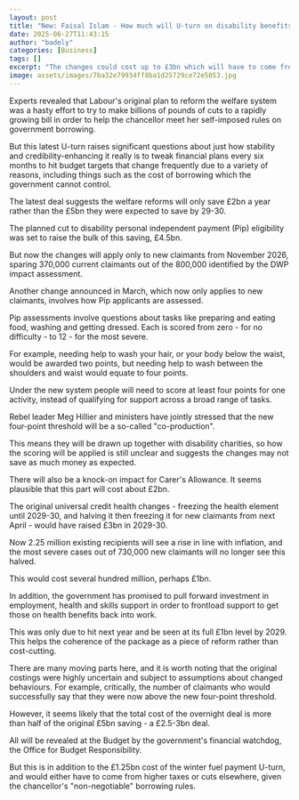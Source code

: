 ```yaml
---
layout: post
title: "New: Faisal Islam - How much will U-turn on disability benefits cost?"
date: 2025-06-27T11:43:15
author: "badely"
categories: [Business]
tags: []
excerpt: "The changes could cost up to £3bn which will have to come from higher taxes or cuts elsewhere, given the chancellor's self-imposed borrowing rules."
image: assets/images/7ba32e79934ff8ba1d25729ce72e5053.jpg
---
```


Experts revealed that Labour's original plan to reform the welfare system was a hasty effort to try to make billions of pounds of cuts to a rapidly growing bill in order to help the chancellor meet her self-imposed rules on government borrowing.

But this latest U-turn raises significant questions about just how stability and credibility-enhancing it really is to tweak financial plans every six months to hit budget targets that change frequently due to a variety of reasons, including things such as the cost of borrowing which the government cannot control.

The latest deal suggests the welfare reforms will only save £2bn a year rather than the £5bn they were expected to save by 29-30.

The planned cut to disability personal independent payment (Pip) eligibility was set to raise the bulk of this saving, £4.5bn. 

But now the changes will apply only to new claimants from November 2026, sparing 370,000 current claimants out of the 800,000 identified by the DWP impact assessment.

Another change announced in March, which now only applies to new claimants,  involves how Pip applicants are assessed. 

Pip assessments involve questions about tasks like preparing and eating food, washing and getting dressed. Each is scored from zero - for no difficulty - to 12 - for the most severe.

For example, needing help to wash your hair, or your body below the waist, would be awarded two points, but needing help to wash between the shoulders and waist would equate to four points.

Under the new system people will need to score at least four points for one activity, instead of qualifying for support across a broad range of tasks.

Rebel leader Meg Hillier and ministers have jointly stressed that the new four-point threshold will be a so-called "co-production". 

This means they will be drawn up together with disability charities, so how the scoring will be applied is still unclear and suggests the changes may not save as much money as expected. 

There will also be a knock-on impact for Carer's Allowance. It seems plausible that this part will cost about £2bn.

The original universal credit health changes - freezing the health element until 2029-30, and halving it then freezing it for new claimants from next April - would have raised £3bn in 2029-30. 

Now 2.25 million existing recipients will see a rise in line with inflation, and the most severe cases out of 730,000 new claimants will no longer see this halved.

This would cost several hundred million, perhaps £1bn.

In addition, the government has promised to pull forward investment in employment, health and skills support in order to frontload support to get those on health benefits back into work. 

This was only due to hit next year and be seen at its full £1bn level by 2029. This helps the coherence of the package as a piece of reform rather than cost-cutting.

There are many moving parts here, and it is worth noting that the original costings were highly uncertain and subject to assumptions about changed behaviours. For example, critically, the number of claimants who would successfully say that they were now above the new four-point threshold.

However, it seems likely that the total cost of the overnight deal is more than half of the original £5bn saving - a £2.5-3bn deal. 

All will be revealed at the Budget by the government's financial watchdog, the Office for Budget Responsibility.

But this is in addition to the £1.25bn cost of the winter fuel payment U-turn, and would either have to come from higher taxes or cuts elsewhere, given the chancellor's "non-negotiable" borrowing rules.

